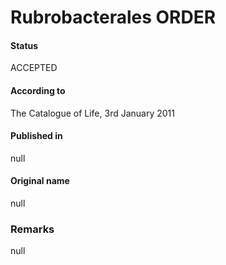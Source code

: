 # Rubrobacterales ORDER

#### Status
ACCEPTED

#### According to
The Catalogue of Life, 3rd January 2011

#### Published in
null

#### Original name
null

### Remarks
null